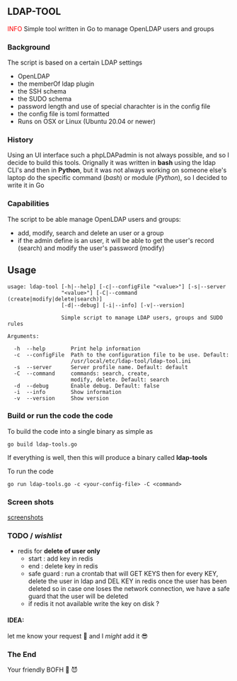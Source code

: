 ## LDAP-TOOL
<span style=color:red;>INFO</span>
Simple tool written in Go to manage OpenLDAP users and groups

### Background
The script is based on a certain LDAP settings
- OpenLDAP
- the memberOf ldap plugin
- the SSH schema
- the SUDO schema
- password length and use of special charachter is in the config file
- the config file is toml formatted
- Runs on OSX or Linux (Ubuntu 20.04 or newer)

### History
Using an UI interface such a phpLDAPadmin is not always possible, and so I decide 
to build this tools. Orignally it was written in **bash** using the ldap CLI's and then
in **Python**, but it was not always working on someone else's laptop do the specific command
(*bash*) or module (*Python*), so I decided to write it in Go

### Capabilities
The script to be able manage OpenLDAP users and groups:
- add, modify, search and delete an user or a group
- if the admin define is an user, it will be able to get the user's record (search) 
  and modify the user's password (modify)

## Usage
```
usage: ldap-tool [-h|--help] [-c|--configFile "<value>"] [-s|--server
                 "<value>"] [-C|--command (create|modify|delete|search)]
                 [-d|--debug] [-i|--info] [-v|--version]

                 Simple script to manage LDAP users, groups and SUDO rules

Arguments:

  -h  --help        Print help information
  -c  --configFile  Path to the configuration file to be use. Default:
                    /usr/local/etc/ldap-tool/ldap-tool.ini
  -s  --server      Server profile name. Default: default
  -C  --command     commands: search, create,
                    modify, delete. Default: search
  -d  --debug       Enable debug. Default: false
  -i  --info        Show information
  -v  --version     Show version
```

### Build or run the code the code
To build the code into a single binary as simple as
```
go build ldap-tools.go
```
If everything is well, then this will produce a binary called **ldap-tools** 

To run the code
```
go run ldap-tools.go -c <your-config-file> -C <command>
```

### Screen shots

[screenshots](https://github.com/my10c/ldap-tool-go/blob/main/docs/screenshots) 


### TODO / *wishlist*
 - redis for **delete of user only**
	- start : add key in redis
	- end   : delete key in redis
	- safe guard : run a crontab that will GET KEYS
		then for every KEY, delete the user in ldap
		and DEL KEY in redis once the user has been deleted
		so in case one loses the network connection, we have a safe guard
		that the user will be deleted
	- if redis it not available write the key on disk ?

#### IDEA:
 let me know your request 👻  and I *might* add it 😎

### The End
Your friendly BOFH 🦄 😈          
